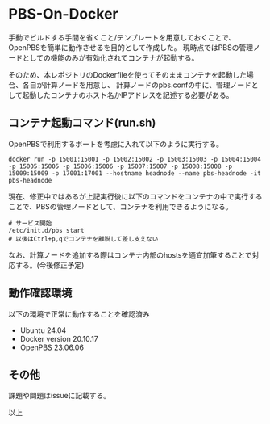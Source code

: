 # PBS-On-Docker
手動でビルドする手間を省くこと/テンプレートを用意しておくことで、OpenPBSを簡単に動作させるを目的として作成した。
現時点ではPBSの管理ノードとしての機能のみが有効化されてコンテナが起動する。

そのため、本レポジトリのDockerfileを使ってそのままコンテナを起動した場合、各自が計算ノードを用意し、
計算ノードのpbs.confの中に、管理ノードとして起動したコンテナのホスト名かIPアドレスを記述する必要がある。

## コンテナ起動コマンド(run.sh)
OpenPBSで利用するポートを考慮に入れて以下のように実行する。
```
docker run -p 15001:15001 -p 15002:15002 -p 15003:15003 -p 15004:15004 -p 15005:15005 -p 15006:15006 -p 15007:15007 -p 15008:15008 -p 15009:15009 -p 17001:17001 --hostname headnode --name pbs-headnode -it pbs-headnode
```

現在、修正中ではあるが上記実行後に以下のコマンドをコンテナの中で実行することで、PBSの管理ノードとして、コンテナを利用できるようになる。
```
# サービス開始
/etc/init.d/pbs start 
# 以後はCtrl+p,qでコンテナを離脱して差し支えない
```
なお、計算ノードを追加する際はコンテナ内部のhostsを適宜加筆することで対応する。(今後修正予定)

## 動作確認環境
以下の環境で正常に動作することを確認済み
- Ubuntu 24.04
- Docker version 20.10.17
- OpenPBS 23.06.06

## その他
課題や問題はissueに記載する。

以上
